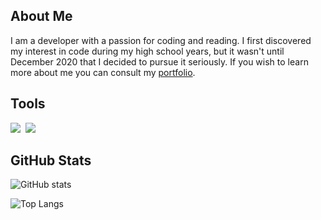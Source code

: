 
## About Me

I am a developer with a passion for coding and reading. I first discovered my interest in code during my high school years, but it wasn't until December 2020 that I decided to pursue it seriously. If you wish to learn more about me you can consult my [portfolio](https://www.grimbert.net).

## Tools
<img src="https://skillicons.dev/icons?i=linux,docker,cloudflare,nginx,redis,postgresql,mysql"/>&nbsp;&nbsp;<img src="https://skillicons.dev/icons?i=github,git,idea,nextjs,tailwind,fastapi,flask"/>


## GitHub Stats

![GitHub stats](https://github-readme-stats.vercel.app/api?username=Buco7854&show_icons=true&theme=dracula&hide_progress=true)

![Top Langs](https://github-readme-stats-one-bice.vercel.app/api/top-langs/?username=buco7854&hide_progress=true&langs_count=10&layout=compact&theme=dracula&role=OWNER,ORGANIZATION_MEMBER,COLLABORATOR)

